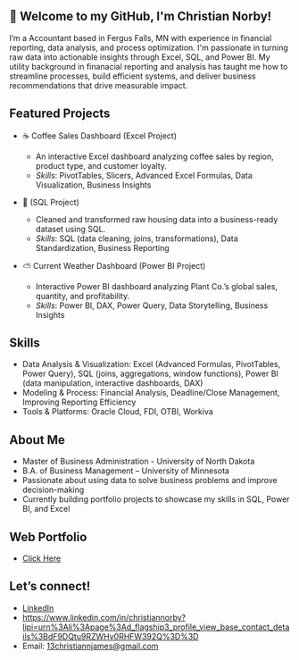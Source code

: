 ## 👋 Welcome to my GitHub, I'm Christian Norby!
I’m a Accountant based in Fergus Falls, MN with experience in financial reporting, data analysis, and process optimization. I'm passionate in turning raw data into actionable insights through Excel, SQL, and Power BI. My utility background in finanacial reporting and analysis has taught me how to streamline processes, build efficient systems, and deliver business recommendations that drive measurable impact.

## Featured Projects

- ☕ Coffee Sales Dashboard (Excel Project)
  - An interactive Excel dashboard analyzing coffee sales by region, product type, and customer loyalty.
  - _Skills_: PivotTables, Slicers, Advanced Excel Formulas, Data Visualization, Business Insights

- 🧹 (SQL Project) 
  - Cleaned and transformed raw housing data into a business-ready dataset using SQL.
  - _Skills_: SQL (data cleaning, joins, transformations), Data Standardization, Business Reporting

- ⛅ Current Weather Dashboard (Power BI Project)
  - Interactive Power BI dashboard analyzing Plant Co.’s global sales, quantity, and profitability.
  - _Skills_: Power BI, DAX, Power Query, Data Storytelling, Business Insights

## Skills
- Data Analysis & Visualization: Excel (Advanced Formulas, PivotTables, Power Query), SQL (joins, aggregations, window functions), Power BI (data manipulation, interactive dashboards, DAX)
- Modeling & Process: Financial Analysis, Deadline/Close Management, Improving Reporting Efficiency
- Tools & Platforms: Oracle Cloud, FDI, OTBI, Workiva


## About Me
- Master of Business Administration - University of North Dakota
- B.A. of Business Management – University of Minnesota
- Passionate about using data to solve business problems and improve decision-making
- Currently building portfolio projects to showcase my skills in SQL, Power BI, and Excel

## Web Portfolio
- [Click Here](https://christiannorby.github.io/Web-Portfolio/)

## Let’s connect!
- [LinkedIn](www.linkedin.com/in/christiannorby/)
- https://www.linkedin.com/in/christiannorby?lipi=urn%3Ali%3Apage%3Ad_flagship3_profile_view_base_contact_details%3BdF9DQtu9RZWHv0RHFW392Q%3D%3D
- Email: 13christiannjames@gmail.com
